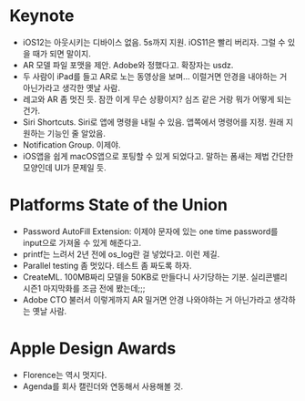 # Keynote
- iOS12는 아웃시키는 디바이스 없음. 5s까지 지원. iOS11은 빨리 버리자. 그럴 수 있을 때가 되면 말이지.
- AR 모델 파일 포맷을 제안. Adobe와 정했다고. 확장자는 usdz.
- 두 사람이 iPad를 들고 AR로 노는 동영상을 보며... 이럴거면 안경을 내야하는 거 아닌가라고 생각한 옛날 사람.
- 레고와 AR 좀 멋진 듯. 잠깐 이게 무슨 상황이지? 심즈 같은 거랑 뭐가 어떻게 되는 건가.
- Siri Shortcuts. Siri로 앱에 명령을 내릴 수 있음. 앱쪽에서 명령어를 지정. 원래 지원하는 기능인 줄 알았음.
- Notification Group. 이제야.
- iOS앱을 쉽게 macOS앱으로 포팅할 수 있게 되었다고. 말하는 폼새는 제법 간단한 모양인데 UI가 문제일 듯.

# Platforms State of the Union
- Password AutoFill Extension: 이제야 문자에 있는 one time password를 input으로 가져올 수 있게 해준다고.
- printf는 느려서 2년 전에 os_log란 걸 넣었다고. 이런 제길.
- Parallel testing 좀 멋있다. 테스트 좀 짜도록 하자.
- CreateML. 100MB짜리 모델을 50KB로 만들다니 사기당하는 기분. 실리콘밸리 시즌1 마지막화를 조금 전에 봤는데;;;
- Adobe CTO 불러서 이렇게까지 AR 밀거면 안경 나와야하는 거 아닌가라고 생각하는 옛날 사람.

# Apple Design Awards
- Florence는 역시 멋지다.
- Agenda를 회사 캘린더와 연동해서 사용해볼 것.

